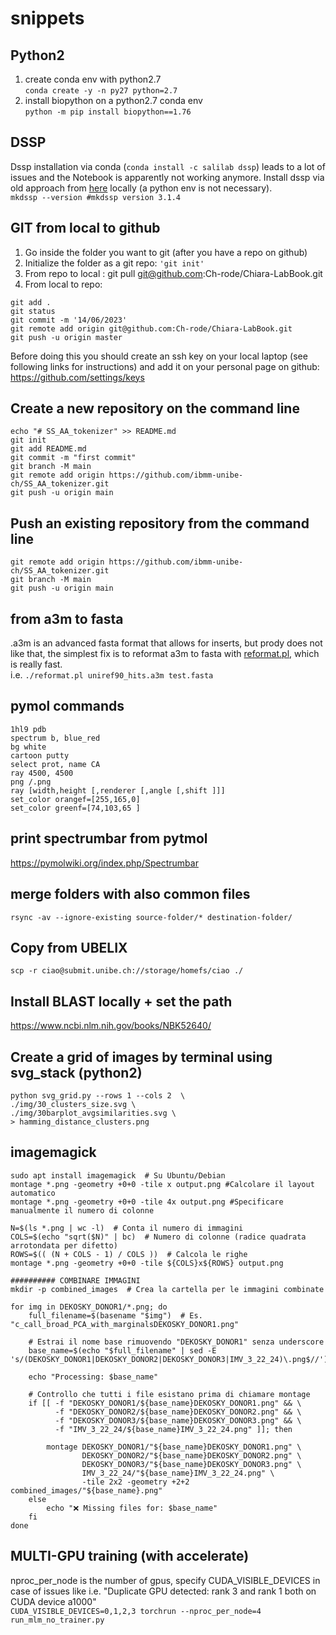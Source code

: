 # snippets


## Python2 
1. create conda env with python2.7  
   `conda create -y -n py27 python=2.7`
2. install biopython on a python2.7 conda env  
`python -m pip install biopython==1.76`

## DSSP
Dssp installation via conda (`conda install -c salilab dssp`) leads to a lot of issues and the Notebook is apparently not working anymore.
Install dssp via old approach from [here](https://github.com/cmbi/dssp) locally (a python env is not necessary).  
`mkdssp --version #mkdssp version 3.1.4`

## GIT from local to github
1. Go inside the folder you want to git (after you have a repo on github)
2. Initialize the folder as a git repo: ```'git init'```
3. From repo to local : git pull git@github.com:Ch-rode/Chiara-LabBook.git
3. From local to repo: 
```
git add .
git status
git commit -m '14/06/2023'
git remote add origin git@github.com:Ch-rode/Chiara-LabBook.git
git push -u origin master
```

Before doing this you should create an ssh key on your local laptop (see following links for instructions) and add it on your personal page on github:  https://github.com/settings/keys

## Create a new repository on the command line
```
echo "# SS_AA_tokenizer" >> README.md
git init
git add README.md
git commit -m "first commit"
git branch -M main
git remote add origin https://github.com/ibmm-unibe-ch/SS_AA_tokenizer.git
git push -u origin main
```
## Push an existing repository from the command line
```
git remote add origin https://github.com/ibmm-unibe-ch/SS_AA_tokenizer.git
git branch -M main
git push -u origin main
```

## from a3m to fasta
.a3m is an advanced fasta format that allows for inserts, but prody does not like that, the simplest fix is to reformat a3m to fasta with [reformat.pl]([url](https://github.com/soedinglab/hh-suite/blob/master/scripts/reformat.pl)https://github.com/soedinglab/hh-suite/blob/master/scripts/reformat.pl), which is really fast.  
i.e. `./reformat.pl uniref90_hits.a3m test.fasta`

## pymol commands
```
1hl9 pdb
spectrum b, blue_red
bg white
cartoon putty
select prot, name CA
ray 4500, 4500
png /.png
ray [width,height [,renderer [,angle [,shift ]]]
set_color orangef=[255,165,0]
set_color greenf=[74,103,65 ]
```

## print spectrumbar from pytmol
https://pymolwiki.org/index.php/Spectrumbar

## merge folders with also common files
`rsync -av --ignore-existing source-folder/* destination-folder/`

## Copy from UBELIX
`scp -r ciao@submit.unibe.ch://storage/homefs/ciao ./`

## Install BLAST locally + set the path
https://www.ncbi.nlm.nih.gov/books/NBK52640/

## Create a grid of images by terminal using svg_stack (python2)
```
python svg_grid.py --rows 1 --cols 2  \
./img/30_clusters_size.svg \
./img/30barplot_avgsimilarities.svg \
> hamming_distance_clusters.png
```

## imagemagick
```
sudo apt install imagemagick  # Su Ubuntu/Debian
montage *.png -geometry +0+0 -tile x output.png #Calcolare il layout automatico
montage *.png -geometry +0+0 -tile 4x output.png #Specificare manualmente il numero di colonne

N=$(ls *.png | wc -l)  # Conta il numero di immagini
COLS=$(echo "sqrt($N)" | bc)  # Numero di colonne (radice quadrata arrotondata per difetto)
ROWS=$(( (N + COLS - 1) / COLS ))  # Calcola le righe
montage *.png -geometry +0+0 -tile ${COLS}x${ROWS} output.png

########## COMBINARE IMMAGINI
mkdir -p combined_images  # Crea la cartella per le immagini combinate

for img in DEKOSKY_DONOR1/*.png; do
    full_filename=$(basename "$img")  # Es. "c_call_broad_PCA_with_marginalsDEKOSKY_DONOR1.png"
    
    # Estrai il nome base rimuovendo "DEKOSKY_DONOR1" senza underscore
    base_name=$(echo "$full_filename" | sed -E 's/(DEKOSKY_DONOR1|DEKOSKY_DONOR2|DEKOSKY_DONOR3|IMV_3_22_24)\.png$//')

    echo "Processing: $base_name"

    # Controllo che tutti i file esistano prima di chiamare montage
    if [[ -f "DEKOSKY_DONOR1/${base_name}DEKOSKY_DONOR1.png" && \
          -f "DEKOSKY_DONOR2/${base_name}DEKOSKY_DONOR2.png" && \
          -f "DEKOSKY_DONOR3/${base_name}DEKOSKY_DONOR3.png" && \
          -f "IMV_3_22_24/${base_name}IMV_3_22_24.png" ]]; then

        montage DEKOSKY_DONOR1/"${base_name}DEKOSKY_DONOR1.png" \
                DEKOSKY_DONOR2/"${base_name}DEKOSKY_DONOR2.png" \
                DEKOSKY_DONOR3/"${base_name}DEKOSKY_DONOR3.png" \
                IMV_3_22_24/"${base_name}IMV_3_22_24.png" \
                -tile 2x2 -geometry +2+2 combined_images/"${base_name}.png"
    else
        echo "❌ Missing files for: $base_name"
    fi
done

```

## MULTI-GPU training (with accelerate)
nproc_per_node is the number of gpus, specify CUDA_VISIBLE_DEVICES in case of issues like i.e. "Duplicate GPU detected: rank 3 and rank 1 both on CUDA device a1000"  
`CUDA_VISIBLE_DEVICES=0,1,2,3 torchrun --nproc_per_node=4 run_mlm_no_trainer.py`



